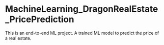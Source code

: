 # MachineLearning_DragonRealEstate_PricePrediction
This is an end-to-end ML project. A trained ML model to predict the price of a real estate.
